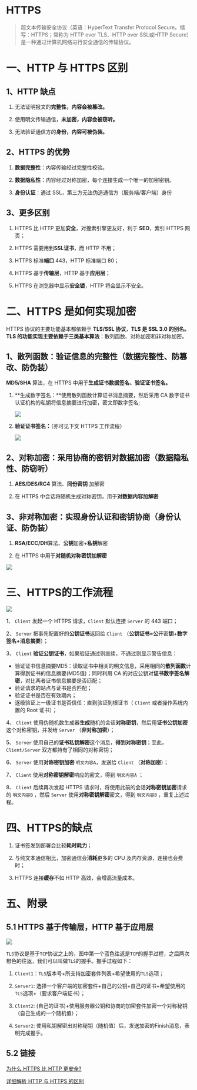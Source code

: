 # HTTPS

> 超文本传输安全协议（英语：HyperText Transfer Protocol Secure，缩写：HTTPS；常称为 HTTP over TLS、HTTP over SSL或HTTP Secure）是一种通过计算机网络进行安全通信的传输协议。

# 一、HTTP 与 HTTPS 区别

## 1、HTTP 缺点

1. 无法证明报文的**完整性，内容会被篡改。**

2. 使用明文传输通信，**未加密，内容会被窃听。**

3. 无法验证通信方的**身份，内容可被伪装。**

## 2、HTTPS 的优势

1. **数据完整性**：内容传输经过完整性校验。

2. **数据隐私性**：内容经过对称加密，每个连接生成一个唯一的加密密钥。

3. **身份认证**：通过 SSL，第三方无法伪造通信方（服务端/客户端）身份

## 3、更多区别

1. HTTPS 比 HTTP 更加**安全**，对搜索引擎更友好，利于 **SEO**，索引 HTTPS 网页；

2. HTTPS 需要用到**SSL证书**，而 HTTP 不用；

3. HTTPS 标准**端口** 443，HTTP 标准端口 80；

4. HTTPS 基于**传输层**，HTTP 基于**应用层**；

5. HTTPS 在浏览器中显示**安全锁**，HTTP 将会显示不安全。

# 二、HTTPS 是如何实现加密

HTTPS 协议的主要功能基本都依赖于 **TLS/SSL 协议**，**TLS 是 SSL 3.0 的别名。**TLS 的功能实现主要依赖于**三类基本算法**：散列函数、对称加密和非对称加密。

## 1、散列函数：验证信息的完整性（数据完整性、防篡改、防伪装）

**MD5/SHA** 算法，在 HTTPS 中用于**生成证书数据签名、验证证书签名。**

1. **生成数字签名：**使用散列函数计算证书消息摘要，然后采用 CA 数字证书认证机构的私钥将信息摘要进行加密，密文即数字签名;

    ![](../../_media/base/https/20191012200501.jpg)

2. **验证证书签名：**（亦可见下文 HTTPS 工作流程）

    ![](../../_media/base/https/20191012200512.jpg)

## 2、对称加密：采用协商的密钥对数据加密（数据隐私性、防窃听）

1. **AES/DES/RC4** 算法、**同份密钥** 加解密

2. 在 HTTPS 中会话将随机生成对称密钥，用于**对数据内容加解密**

## 3、非对称加密：实现身份认证和密钥协商（身份认证、防伪装）

1. **RSA/ECC/DH**算法、**公钥**加密+**私钥**解密

2. 在 HTTPS 中用于**对随机对称密钥加解密**

![](../../_media/base/https/20191013094446.jpg)

# 三、HTTPS的工作流程

![](../../_media/base/https/20191013094250.jpg)

1、 `Client` 发起一个 HTTPS 请求，`Client` 默认连接 `Server` 的 443 端口；

2、 `Server` 把事先配置好的**公钥证书**返回给 `Client` （**公钥证书=公**开密**钥**+**数字签名+消息摘要**）；

3、 `Client` **验证公钥证书**，如果验证通过则继续，不通过则显示警告信息：

- 验证证书信息摘要MD5：读取证书中相关的明文信息，采用相同的**散列函数**计算得到证书的信息摘要(MD5值)；同时利用 CA 的对应公钥对**证书数字签名解密**，对比两者证书信息摘要是否匹配；
- 验证请求的站点与证书是否匹配；
- 验证证书是否在有效期内；
- 逐级验证上一级证书是否信任：直到验证到根证书（ `Client` 或者操作系统内置的 Root 证书）；

4、 `Client` 使用伪随机数生成器**生成**随机的会话**对称密钥**，然后用**证书公钥加密**这个对称密钥，并发给 `Server` （**非对称加密**）；

5、 `Server` 使用自己的**证书私钥解密**这个消息，**得到对称密钥**；至此，`Client/Server` 双方都持有了相同的对称密钥；

6、 `Server` 使用**对称密钥加密** `明文内容A`，发送给 `Client` （**对称加密**）；

7、 `Client` 使用**对称密钥解密**响应的密文，得到 `明文内容A` ；

8、 `Client` 后续再次发起 HTTPS 请求时，将使用此前的会话**对称密钥加密**请求的 `明文内容B` ，然后 `Server` 使用**对称密钥解密**密文，得到 `明文内容B` ，重复上述过程。

# 四、HTTPS的缺点

1. 证书签发到部署会比较**耗时耗力**；

2. 与纯文本通信相比，加密通信会**消耗**更多的 CPU 及内存资源，连接也会费时；

3. HTTPS 连接**缓存**不如 HTTP 高效，会增高流量成本。

# 五、附录

## 5.1 HTTPS 基于传输层，HTTP 基于应用层

![](../../_media/base/https/20203222253.png)

`TLS`协议是基于`TCP`协议之上的，图中第一个蓝色往返是`TCP`的握手过程，之后两次橙色的往返，我们可以叫做`TLS`的握手。握手过程如下：

1. `Client1`：`TLS`版本号+所支持加密套件列表+希望使用的`TLS`选项；

2. `Server1`:   选择一个客户端的加密套件+自己的公钥+自己的证书+希望使用的`TLS`选项+（要求客户端证书）；

3. `Client2`:   (自己的证书)+使用服务器公钥和协商的加密套件加密一个对称秘钥（自己生成的一个随机值）；

4. `Server2`:   使用私钥解密出对称秘钥（随机值）后，发送加密的Finish消息，表明完成握手。

## 5.2 链接

[为什么 HTTPS 比 HTTP 更安全?](https://mp.weixin.qq.com/s/geepUXBRFXK6X8Xocp3YPw)

[详细解析 HTTP 与 HTTPS 的区别](https://juejin.im/entry/58d7635e5c497d0057fae036)